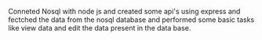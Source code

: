 Conneted Nosql with node js and created some api's using express and fectched the data from the nosql database and performed some basic tasks like view data and edit the data present in the data base.
